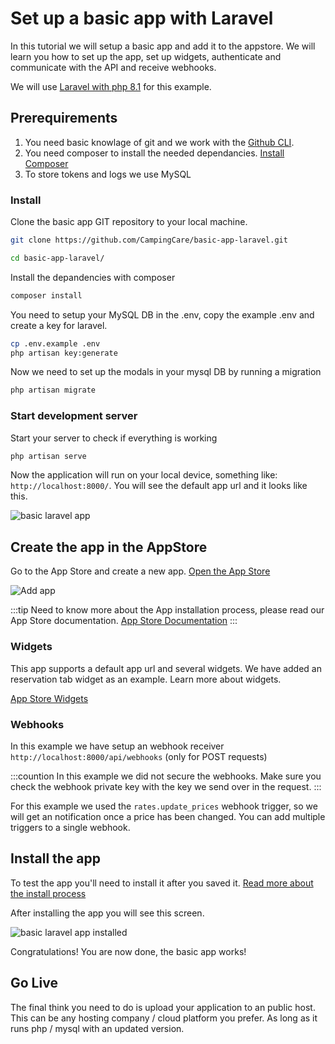 
# Set up a basic app with Laravel

In this tutorial we will setup a basic app and add it to the appstore. We will learn you how to set up the app, set up widgets, authenticate and communicate with the API and receive webhooks.

We will use [Laravel with php 8.1](https://laravel.com)  for this example.

## Prerequirements

1. You need basic knowlage of git and we work with the [Github CLI](https://cli.github.com).
2. You need composer to install the needed dependancies. [Install Composer](https://getcomposer.org/doc/00-intro.md)
3. To store tokens and logs we use MySQL

### Install 

Clone the basic app GIT repository to your local machine.

```bash
git clone https://github.com/CampingCare/basic-app-laravel.git

cd basic-app-laravel/
```

Install the depandencies with composer

```bash
composer install
```

You need to setup your MySQL DB in the .env, copy the example .env and create a key for laravel.

```bash
cp .env.example .env
php artisan key:generate
```

Now we need to set up the modals in your mysql DB by running a migration

```bash
php artisan migrate
```

### Start development server

Start your server to check if everything is working

```bash
php artisan serve
```

Now the application will run on your local device, something like: `http://localhost:8000/`. You will see the default app url and it looks like this.

![basic laravel app](../../static/img/tutorials/basic-laravel.png)

## Create the app in the AppStore

Go to the App Store and create a new app. [Open the App Store](https://app.camping.care/apps)

![Add app](../../static/img/appstore/add-app.png)

:::tip
Need to know more about the App installation process, please read our App Store documentation. [App Store Documentation](../appstore/getting-started)
:::

### Widgets

This app supports a default app url and several widgets. We have added an reservation tab widget as an example. Learn more about widgets.

[App Store Widgets](../appstore/widgets)

### Webhooks

In this example we have setup an webhook receiver `http://localhost:8000/api/webhooks` (only for POST requests)

:::countion
In this example we did not secure the webhooks. Make sure you check the webhook private key with the key we send over in the request.
:::

For this example we used the `rates.update_prices` webhook trigger, so we will get an notification once a price has been changed. You can add multiple triggers to a single webhook.

## Install the app

To test the app you'll need to install it after you saved it. [Read more about the install process](../appstore/install)

After installing the app you will see this screen.

![basic laravel app installed](../../static/img/tutorials/basic-app-laravel-installed.png)

Congratulations! You are now done, the basic app works!

## Go Live

The final think you need to do is upload your application to an public host. This can be any hosting company / cloud platform you prefer. As long as it runs php / mysql with an updated version.
